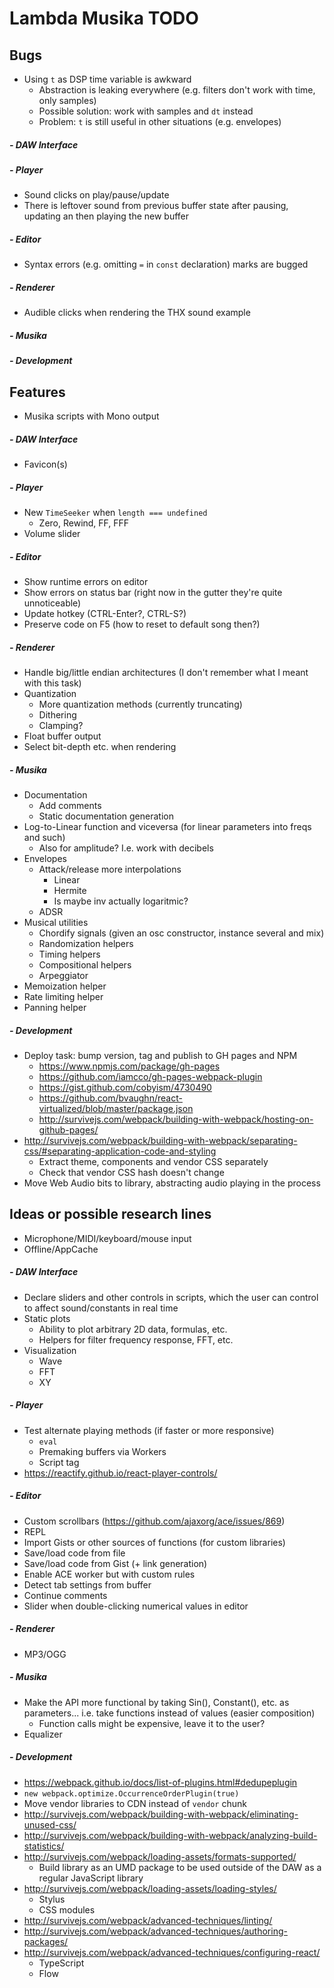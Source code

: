 # Lambda Musika TODO

## Bugs

- Using `t` as DSP time variable is awkward
  - Abstraction is leaking everywhere (e.g. filters don't work with time, only
    samples)
  - Possible solution: work with samples and `dt` instead
  - Problem: `t` is still useful in other situations (e.g. envelopes)

##### - DAW Interface

##### - Player

- Sound clicks on play/pause/update
- There is leftover sound from previous buffer state after pausing, updating an
  then playing the new buffer

##### - Editor

- Syntax errors (e.g. omitting `=` in `const` declaration) marks are bugged

##### - Renderer

- Audible clicks when rendering the THX sound example

##### - Musika

##### - Development



## Features

- Musika scripts with Mono output

##### - DAW Interface

- Favicon(s)

##### - Player

- New `TimeSeeker` when `length === undefined`
  - Zero, Rewind, FF, FFF
- Volume slider

##### - Editor

- Show runtime errors on editor
- Show errors on status bar (right now in the gutter they're quite unnoticeable)
- Update hotkey (CTRL-Enter?, CTRL-S?)
- Preserve code on F5 (how to reset to default song then?)

##### - Renderer

- Handle big/little endian architectures (I don't remember what I meant with
  this task)
- Quantization
  - More quantization methods (currently truncating)
  - Dithering
  - Clamping?
- Float buffer output
- Select bit-depth etc. when rendering

##### - Musika

- Documentation
  - Add comments
  - Static documentation generation
- Log-to-Linear function and viceversa (for linear parameters into freqs and such)
  - Also for amplitude? I.e. work with decibels
- Envelopes
  - Attack/release more interpolations
    - Linear
    - Hermite
    - Is maybe inv actually logaritmic?
  - ADSR
- Musical utilities
  - Chordify signals (given an osc constructor, instance several and mix)
  - Randomization helpers
  - Timing helpers
  - Compositional helpers
  - Arpeggiator
- Memoization helper
- Rate limiting helper
- Panning helper

##### - Development

- Deploy task: bump version, tag and publish to GH pages and NPM
  - https://www.npmjs.com/package/gh-pages
  - https://github.com/iamcco/gh-pages-webpack-plugin
  - https://gist.github.com/cobyism/4730490
  - https://github.com/bvaughn/react-virtualized/blob/master/package.json
  - http://survivejs.com/webpack/building-with-webpack/hosting-on-github-pages/
- http://survivejs.com/webpack/building-with-webpack/separating-css/#separating-application-code-and-styling
  - Extract theme, components and vendor CSS separately
  - Check that vendor CSS hash doesn't change
- Move Web Audio bits to library, abstracting audio playing in the process



## Ideas or possible research lines

- Microphone/MIDI/keyboard/mouse input
- Offline/AppCache

##### - DAW Interface

- Declare sliders and other controls in scripts, which the user can control
  to affect sound/constants in real time
- Static plots
  - Ability to plot arbitrary 2D data, formulas, etc.
  - Helpers for filter frequency response, FFT, etc.
- Visualization
  - Wave
  - FFT
  - XY

##### - Player

- Test alternate playing methods (if faster or more responsive)
  - `eval`
  - Premaking buffers via Workers
  - Script tag
- https://reactify.github.io/react-player-controls/

##### - Editor

- Custom scrollbars (https://github.com/ajaxorg/ace/issues/869)
- REPL
- Import Gists or other sources of functions (for custom libraries)
- Save/load code from file
- Save/load code from Gist (+ link generation)
- Enable ACE worker but with custom rules
- Detect tab settings from buffer
- Continue comments
- Slider when double-clicking numerical values in editor

##### - Renderer

- MP3/OGG

##### - Musika

- Make the API more functional by taking Sin(), Constant(), etc. as parameters...
  i.e. take functions instead of values (easier composition)
  - Function calls might be expensive, leave it to the user?
- Equalizer

##### - Development

- https://webpack.github.io/docs/list-of-plugins.html#dedupeplugin
- `new webpack.optimize.OccurrenceOrderPlugin(true)`
- Move vendor libraries to CDN instead of `vendor` chunk
- http://survivejs.com/webpack/building-with-webpack/eliminating-unused-css/
- http://survivejs.com/webpack/building-with-webpack/analyzing-build-statistics/
- http://survivejs.com/webpack/loading-assets/formats-supported/
  - Build library as an UMD package to be used outside of the DAW as a
    regular JavaScript library
- http://survivejs.com/webpack/loading-assets/loading-styles/
  - Stylus
  - CSS modules
- http://survivejs.com/webpack/advanced-techniques/linting/
- http://survivejs.com/webpack/advanced-techniques/authoring-packages/
- http://survivejs.com/webpack/advanced-techniques/configuring-react/
  - TypeScript
  - Flow
